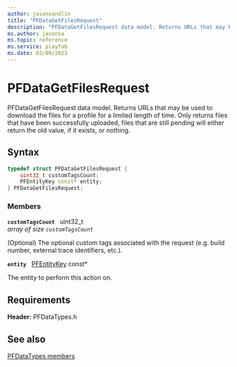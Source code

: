 ```yaml
---
author: jasonsandlin
title: "PFDataGetFilesRequest"
description: "PFDataGetFilesRequest data model. Returns URLs that may be used to download the files for a profile for a limited length of time. Only returns files that have been successfully uploaded, files that are still pending will either return the old value, if it exists, or nothing."
ms.author: jasonsa
ms.topic: reference
ms.service: playfab
ms.date: 03/09/2023
---
```


# PFDataGetFilesRequest  

PFDataGetFilesRequest data model. Returns URLs that may be used to download the files for a profile for a limited length of time. Only returns files that have been successfully uploaded, files that are still pending will either return the old value, if it exists, or nothing.  

## Syntax  
  
```cpp
typedef struct PFDataGetFilesRequest {  
    uint32_t customTagsCount;  
    PFEntityKey const* entity;  
} PFDataGetFilesRequest;  
```
  
### Members  
  
**`customTagsCount`** &nbsp; uint32_t  
*array of size `customTagsCount`*  
  
(Optional) The optional custom tags associated with the request (e.g. build number, external trace identifiers, etc.).
  
**`entity`** &nbsp; [PFEntityKey](../../pftypes/structs/pfentitykey-c.md) const*  
  
The entity to perform this action on.
  
  
## Requirements  
  
**Header:** PFDataTypes.h
  
## See also  
[PFDataTypes members](../pfdatatypes_members.md)  

  
  
